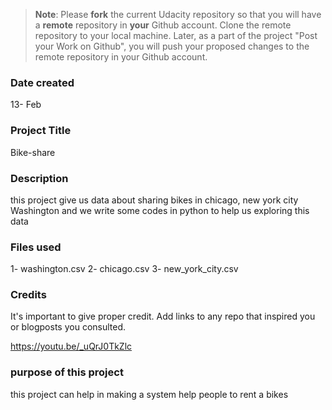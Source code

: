 >**Note**: Please **fork** the current Udacity repository so that you will have a **remote** repository in **your** Github account. Clone the remote repository to your local machine. Later, as a part of the project "Post your Work on Github", you will push your proposed changes to the remote repository in your Github account.

### Date created
13- Feb 
### Project Title
Bike-share 
### Description
this project give us data about sharing bikes in chicago, new york city Washington and we write some codes in python to help us exploring this data
### Files used
1- washington.csv
2- chicago.csv
3- new_york_city.csv
### Credits
It's important to give proper credit. Add links to any repo that inspired you or blogposts you consulted.

https://youtu.be/_uQrJ0TkZlc

### purpose of this project 
this project can help in making a system help people to rent a bikes